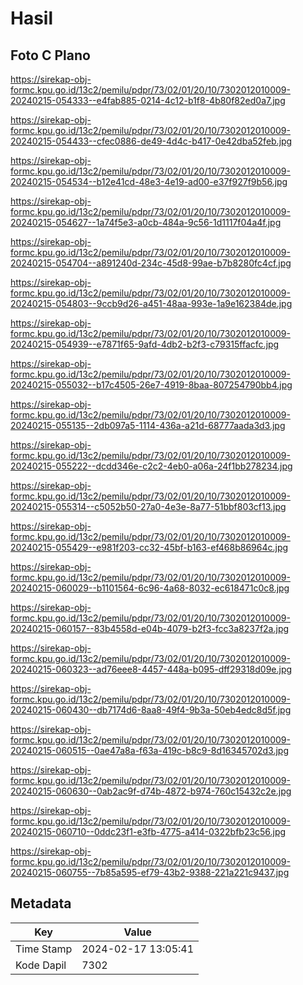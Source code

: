 # Hasil

## Foto C Plano

https://sirekap-obj-formc.kpu.go.id/13c2/pemilu/pdpr/73/02/01/20/10/7302012010009-20240215-054333--e4fab885-0214-4c12-b1f8-4b80f82ed0a7.jpg

https://sirekap-obj-formc.kpu.go.id/13c2/pemilu/pdpr/73/02/01/20/10/7302012010009-20240215-054433--cfec0886-de49-4d4c-b417-0e42dba52feb.jpg

https://sirekap-obj-formc.kpu.go.id/13c2/pemilu/pdpr/73/02/01/20/10/7302012010009-20240215-054534--b12e41cd-48e3-4e19-ad00-e37f927f9b56.jpg

https://sirekap-obj-formc.kpu.go.id/13c2/pemilu/pdpr/73/02/01/20/10/7302012010009-20240215-054627--1a74f5e3-a0cb-484a-9c56-1d1117f04a4f.jpg

https://sirekap-obj-formc.kpu.go.id/13c2/pemilu/pdpr/73/02/01/20/10/7302012010009-20240215-054704--a891240d-234c-45d8-99ae-b7b8280fc4cf.jpg

https://sirekap-obj-formc.kpu.go.id/13c2/pemilu/pdpr/73/02/01/20/10/7302012010009-20240215-054803--9ccb9d26-a451-48aa-993e-1a9e162384de.jpg

https://sirekap-obj-formc.kpu.go.id/13c2/pemilu/pdpr/73/02/01/20/10/7302012010009-20240215-054939--e7871f65-9afd-4db2-b2f3-c79315ffacfc.jpg

https://sirekap-obj-formc.kpu.go.id/13c2/pemilu/pdpr/73/02/01/20/10/7302012010009-20240215-055032--b17c4505-26e7-4919-8baa-807254790bb4.jpg

https://sirekap-obj-formc.kpu.go.id/13c2/pemilu/pdpr/73/02/01/20/10/7302012010009-20240215-055135--2db097a5-1114-436a-a21d-68777aada3d3.jpg

https://sirekap-obj-formc.kpu.go.id/13c2/pemilu/pdpr/73/02/01/20/10/7302012010009-20240215-055222--dcdd346e-c2c2-4eb0-a06a-24f1bb278234.jpg

https://sirekap-obj-formc.kpu.go.id/13c2/pemilu/pdpr/73/02/01/20/10/7302012010009-20240215-055314--c5052b50-27a0-4e3e-8a77-51bbf803cf13.jpg

https://sirekap-obj-formc.kpu.go.id/13c2/pemilu/pdpr/73/02/01/20/10/7302012010009-20240215-055429--e981f203-cc32-45bf-b163-ef468b86964c.jpg

https://sirekap-obj-formc.kpu.go.id/13c2/pemilu/pdpr/73/02/01/20/10/7302012010009-20240215-060029--b1101564-6c96-4a68-8032-ec618471c0c8.jpg

https://sirekap-obj-formc.kpu.go.id/13c2/pemilu/pdpr/73/02/01/20/10/7302012010009-20240215-060157--83b4558d-e04b-4079-b2f3-fcc3a8237f2a.jpg

https://sirekap-obj-formc.kpu.go.id/13c2/pemilu/pdpr/73/02/01/20/10/7302012010009-20240215-060323--ad76eee8-4457-448a-b095-dff29318d09e.jpg

https://sirekap-obj-formc.kpu.go.id/13c2/pemilu/pdpr/73/02/01/20/10/7302012010009-20240215-060430--db7174d6-8aa8-49f4-9b3a-50eb4edc8d5f.jpg

https://sirekap-obj-formc.kpu.go.id/13c2/pemilu/pdpr/73/02/01/20/10/7302012010009-20240215-060515--0ae47a8a-f63a-419c-b8c9-8d16345702d3.jpg

https://sirekap-obj-formc.kpu.go.id/13c2/pemilu/pdpr/73/02/01/20/10/7302012010009-20240215-060630--0ab2ac9f-d74b-4872-b974-760c15432c2e.jpg

https://sirekap-obj-formc.kpu.go.id/13c2/pemilu/pdpr/73/02/01/20/10/7302012010009-20240215-060710--0ddc23f1-e3fb-4775-a414-0322bfb23c56.jpg

https://sirekap-obj-formc.kpu.go.id/13c2/pemilu/pdpr/73/02/01/20/10/7302012010009-20240215-060755--7b85a595-ef79-43b2-9388-221a221c9437.jpg


## Metadata

| Key        | Value               |
| ---------- | ------------------- |
| Time Stamp | 2024-02-17 13:05:41 |
| Kode Dapil | 7302                |



